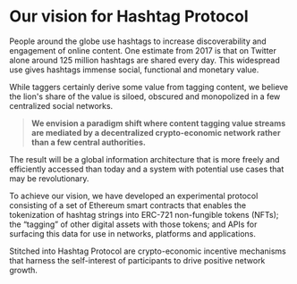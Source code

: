 # Our vision for Hashtag Protocol

People around the globe use hashtags to increase discoverability and engagement
of online content. One estimate from 2017 is that on Twitter alone around 125
million hashtags are shared every day. This widespread use gives hashtags
immense social, functional and monetary value. 

While taggers certainly derive some value from tagging content, we believe the
lion's share of the value is siloed, obscured and monopolized in a few
centralized social networks.

> **We envision a paradigm shift where content tagging value streams are mediated by a decentralized crypto-economic network rather than a few central authorities.**

The result will be a global information architecture that is more freely and
efficiently accessed than today and a system with potential use cases that may
be revolutionary.

To achieve our vision, we have developed an experimental protocol consisting of
a set of Ethereum smart contracts that enables the tokenization of hashtag
strings into ERC-721 non-fungible tokens (NFTs); the “tagging” of other digital
assets with those tokens; and APIs for surfacing this data for use in networks,
platforms and applications.

Stitched into Hashtag Protocol are crypto-economic incentive mechanisms that
harness the self-interest of participants to drive positive network growth.
